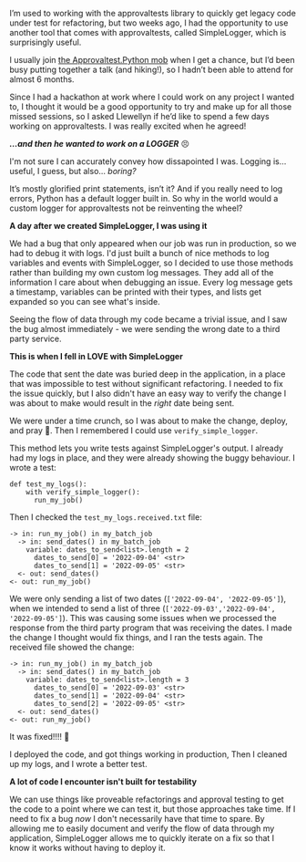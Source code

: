 I’m used to working with the approvaltests library to quickly get legacy code under test for refactoring, but two weeks ago, I had the opportunity to use another tool that comes with approvaltests, called SimpleLogger, which is surprisingly useful. 

I usually join [the Approvaltest.Python mob](https://github.com/approvals/ApprovalTests.Python/blob/main/docs/Contribute.md#join-our-weekly-mobbing-sessions) when I get a chance, but I’d been busy putting together a talk (and hiking!), so I hadn’t been able to attend for almost 6 months. 

Since I had a hackathon at work where I could work on any project I wanted to, I thought it would be a good opportunity to try and make up for all those missed sessions, so I asked Llewellyn if he’d like to spend a few days working on approvaltests. I was really excited when he agreed!

**_…and then he wanted to work on a LOGGER_** :persevere:

I'm not sure I can accurately convey how dissapointed I was. Logging is… useful, I guess, but also… _boring?_

It’s mostly glorified print statements, isn’t it? And if you really need to log errors, Python has a default logger built in. So why in the world would a custom logger for approvaltests not be reinventing the wheel?

**A day after we created SimpleLogger, I was using it**

We had a bug that only appeared when our job was run in production, so we had to debug it with logs. I'd just built a bunch of nice methods to log variables and events with SimpleLogger, so I decided to use those methods rather than building my own custom log messages. They add all of the information I care about when debugging an issue. Every log message gets a timestamp, variables can be printed with their types, and lists get expanded so you can see what's inside. 

Seeing the flow of data through my code became a trivial issue, and I saw the bug almost immediately - we were sending the wrong date to a third party service.

**This is when I fell in LOVE with SimpleLogger**

The code that sent the date was buried deep in the application, in a place that was impossible to test without significant refactoring. I needed to fix the issue quickly, but I also didn't have an easy way to verify the change I was about to make would result in the _right_ date being sent. 

We were under a time crunch, so I was about to make the change, deploy, and pray :pray:. Then I remembered I could use `verify_simple_logger`. 

This method lets you write tests against SimpleLogger's output. I already had my logs in place, and they were already showing the buggy behaviour. I wrote a test:

```
def test_my_logs():
    with verify_simple_logger():
      run_my_job()
```

Then I checked the `test_my_logs.received.txt` file:

```
-> in: run_my_job() in my_batch_job
  -> in: send_dates() in my_batch_job
    variable: dates_to_send<list>.length = 2
      dates_to_send[0] = '2022-09-04' <str>
      dates_to_send[1] = '2022-09-05' <str>
  <- out: send_dates()
<- out: run_my_job()
```

We were only sending a list of two dates (`['2022-09-04', '2022-09-05']`), when we intended to send a list of three (`['2022-09-03','2022-09-04', '2022-09-05']`). This was causing some issues when we processed the response from the third party program that was receiving the dates. I made the change I thought would fix things, and I ran the tests again. The received file showed the change:

```
-> in: run_my_job() in my_batch_job
  -> in: send_dates() in my_batch_job
    variable: dates_to_send<list>.length = 3
      dates_to_send[0] = '2022-09-03' <str>
      dates_to_send[1] = '2022-09-04' <str>
      dates_to_send[2] = '2022-09-05' <str>
  <- out: send_dates()
<- out: run_my_job()
```

It was fixed!!!!  :tada:

I deployed the code, and got things working in production, Then I cleaned up my logs, and I wrote a better test.

**A lot of code I encounter isn't built for testability**

We can use things like proveable refactorings and approval testing to get the code to a point where we can test it, but those approaches take time. If I need to fix a bug _now_ I don't necessarily have that time to spare. By allowing me to easily document and verify the flow of data through my application, SimpleLogger allows me to quickly iterate on a fix so that I know it works without having to deploy it.
